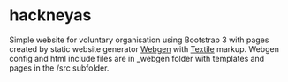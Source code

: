 # hackneyas
Simple website for voluntary organisation using Bootstrap 3 with pages created by static website generator [Webgen](https://webgen.gettalong.org/) with [Textile](http://www.redcloth.org) markup.
Webgen config and html include files are in  \_webgen folder with templates and pages in the \/src subfolder. 
